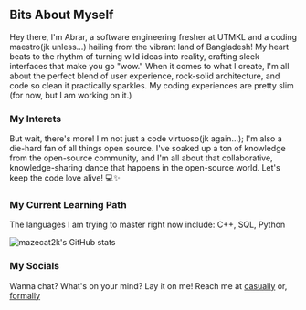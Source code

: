 ## Bits About Myself

Hey there, I'm Abrar, a software engineering fresher at UTMKL and a coding maestro(jk unless...) hailing from the vibrant land of Bangladesh! My heart beats to the rhythm of turning wild ideas into reality, crafting sleek interfaces that make you go "wow." When it comes to what I create, I'm all about the perfect blend of user experience, rock-solid architecture, and code so clean it practically sparkles. My coding experiences are pretty slim (for now, but I am working on it.)

### My Interets

But wait, there's more! I'm not just a code virtuoso(jk again...); I'm also a die-hard fan of all things open source. I've soaked up a ton of knowledge from the open-source community, and I'm all about that collaborative, knowledge-sharing dance that happens in the open-source world. Let's keep the code love alive! 💻✨

### My Current Learning Path

The languages I am trying to master right now include: C++, SQL, Python

![mazecat2k's GitHub stats](https://github-readme-stats.vercel.app/api?username=mazecat2k&theme=merko&show_icons=true)

### My Socials

Wanna chat? What's on your mind? Lay it on me!
Reach me at [casually](https://www.instagram.com/abrawr.r/) or, [formally](https://www.linkedin.com/in/abraralrashid/)


